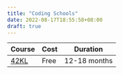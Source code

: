 ```yaml
---
title: "Coding Schools"
date: 2022-08-17T18:55:58+08:00
draft: true
---
```


| Course                       | Cost | Duration     |
| ---------------------------- | ---- | ------------ |
| [42KL](https://42kl.edu.my/) | Free | 12-18 months |
